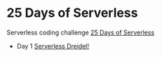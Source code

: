 # 25 Days of Serverless

Serverless coding challenge [25 Days of Serverless](https://25daysofserverless.com/)

- Day 1 [Serverless Dreidel!](https://github.com/teopenna/25daysofserverless/tree/master/src/day1)